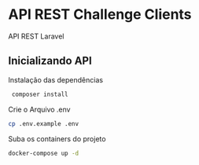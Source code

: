 # API REST Challenge Clients
API REST Laravel


## Inicializando API

Instalação das dependências 

``` bash
 composer install

```
Crie o Arquivo .env
``` bash
cp .env.example .env
```

Suba os containers do projeto
``` bash
docker-compose up -d
```

